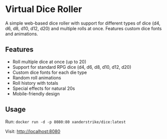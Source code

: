 # Virtual Dice Roller

A simple web-based dice roller with support for different types of dice (d4, d6, d8, d10, d12, d20) and multiple rolls at once. Features custom dice fonts and animations.

## Features

- Roll multiple dice at once (up to 20)
- Support for standard RPG dice (d4, d6, d8, d10, d12, d20)
- Custom dice fonts for each die type
- Random roll animations
- Roll history with totals
- Special effects for natural 20s
- Mobile-friendly design

## Usage

Run: `docker run -d -p 8080:80 xanderstrike/dice:latest`

Visit: [http://localhost:8080](http://localhost:8080)
